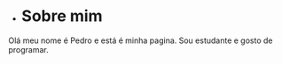 - # Sobre mim
 Olá meu nome é Pedro e está é minha pagina.
 Sou estudante e gosto de programar.

<!---
Obscure777/Obscure777 is a ✨ special ✨ repository because its `README.md` (this file) appears on your GitHub profile.
You can click the Preview link to take a look at your changes.
--->
